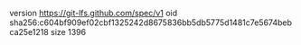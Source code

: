 version https://git-lfs.github.com/spec/v1
oid sha256:c604bf909ef02cbf1325242d8675836bb5db5775d1481c7e5674bebca25e1218
size 1396
